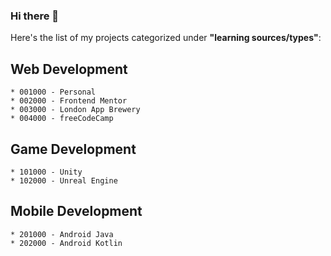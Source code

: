 ### Hi there 👋

Here's the list of my projects categorized under **"learning sources/types"**:
## Web Development
	* 001000 - Personal
	* 002000 - Frontend Mentor
	* 003000 - London App Brewery
	* 004000 - freeCodeCamp

## Game Development
	* 101000 - Unity
	* 102000 - Unreal Engine

## Mobile Development
	* 201000 - Android Java
	* 202000 - Android Kotlin

<!--
**kolehiyolo/kolehiyolo** is a ✨ _special_ ✨ repository because its `README.md` (this file) appears on your GitHub profile.

Here are some ideas to get you started:

- 🔭 I’m currently working on ...
- 🌱 I’m currently learning ...
- 👯 I’m looking to collaborate on ...
- 🤔 I’m looking for help with ...
- 💬 Ask me about ...
- 📫 How to reach me: ...
- 😄 Pronouns: ...
- ⚡ Fun fact: ...
-->

<!--START_SECTION:waka-->
<!--END_SECTION:waka-->
